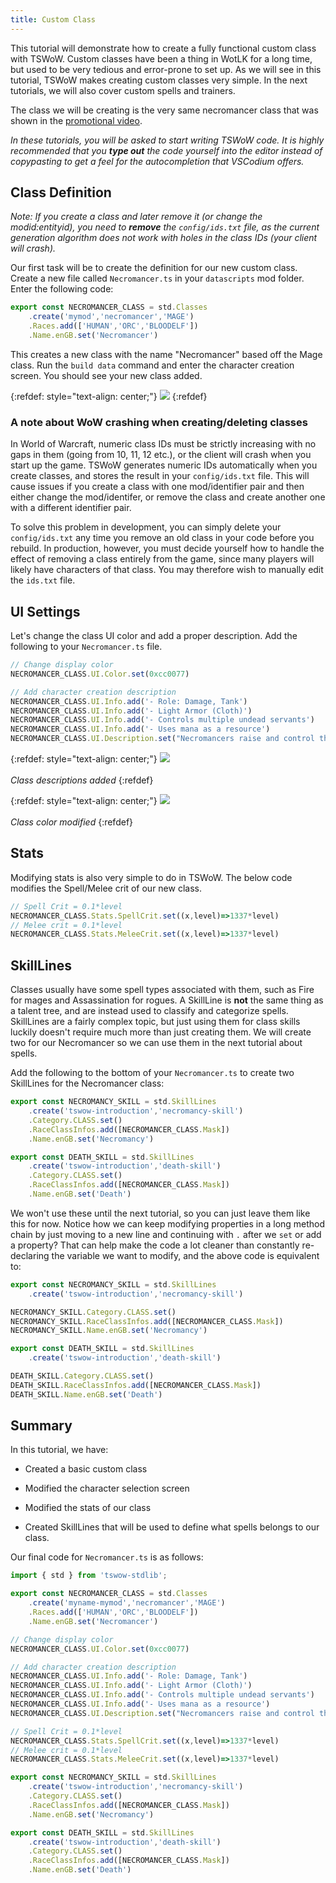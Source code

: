 ```yaml
---
title: Custom Class
---
```


This tutorial will demonstrate how to create a fully functional custom class with TSWoW. Custom classes have been a thing in WotLK for a long time, but used to be very tedious and error-prone to set up. As we will see in this tutorial, TSWoW makes creating custom classes very simple. In the next tutorials, we will also cover custom spells and trainers.

The class we will be creating is the very same necromancer class that was shown in the [promotional video](https://youtu.be/VugHLQ303_k).

_In these tutorials, you will be asked to start writing TSWoW code. It is highly recommended that you **type out** the code yourself into the editor instead of copypasting to get a feel for the autocompletion that VSCodium offers._

## Class Definition

_Note: If you create a class and later remove it (or change the modid:entityid), you need to **remove** the `config/ids.txt` file, as the current generation algorithm does not work with holes in the class IDs (your client will crash)._

Our first task will be to create the definition for our new custom class. Create a new file called `Necromancer.ts` in your `datascripts` mod folder. Enter the following code:

```ts
export const NECROMANCER_CLASS = std.Classes
    .create('mymod','necromancer','MAGE')
    .Races.add(['HUMAN','ORC','BLOODELF'])
    .Name.enGB.set('Necromancer')
```

This creates a new class with the name "Necromancer" based off the Mage class. Run the `build data` command and enter the character creation screen. You should see your new class added.

{:refdef: style="text-align: center;"}
![](../necromancer-charcreate.png)
{:refdef}

### A note about WoW crashing when creating/deleting classes

In World of Warcraft, numeric class IDs must be strictly increasing with no gaps in them (going from 10, 11, 12 etc.), or the client will crash when you start up the game. TSWoW generates numeric IDs automatically when you create classes, and stores the result in your `config/ids.txt` file. This will cause issues if you create a class with one mod/identifier pair and then either change the mod/identifer, or remove the class and create another one with a different identifier pair.

To solve this problem in development, you can simply delete your `config/ids.txt` any time you remove an old class in your code before you rebuild. In production, however, you must decide yourself how to handle the effect of removing a class entirely from the game, since many players will likely have characters of that class. You may therefore wish to manually edit the `ids.txt` file.

## UI Settings

Let's change the class UI color and add a proper description. Add the following to your `Necromancer.ts` file.

```ts
// Change display color
NECROMANCER_CLASS.UI.Color.set(0xcc0077)

// Add character creation description
NECROMANCER_CLASS.UI.Info.add('- Role: Damage, Tank')
NECROMANCER_CLASS.UI.Info.add('- Light Armor (Cloth)')
NECROMANCER_CLASS.UI.Info.add('- Controls multiple undead servants')
NECROMANCER_CLASS.UI.Info.add('- Uses mana as a resource')
NECROMANCER_CLASS.UI.Description.set("Necromancers raise and control the undead.")
```

{:refdef: style="text-align: center;"}
![](../necromancer-description.png)
<br/><br/>
_Class descriptions added_
{:refdef}

{:refdef: style="text-align: center;"}
![](../necromancer-classcolor.png)
<br/><br/>
_Class color modified_
{:refdef}

## Stats

Modifying stats is also very simple to do in TSWoW. The below code modifies the Spell/Melee crit of our new class.

```ts
// Spell Crit = 0.1*level
NECROMANCER_CLASS.Stats.SpellCrit.set((x,level)=>1337*level)
// Melee crit = 0.1*level
NECROMANCER_CLASS.Stats.MeleeCrit.set((x,level)=>1337*level)
```

## SkillLines
Classes usually have some spell types associated with them, such as Fire for mages and Assassination for rogues. A SkillLine is **not** the same thing as a talent tree, and are instead used to classify and categorize spells. SkillLines are a fairly complex topic, but just using them for class skills luckily doesn't require much more than just creating them. We will create two for our Necromancer so we can use them in the next tutorial about spells.

Add the following to the bottom of your `Necromancer.ts` to create two SkillLines for the Necromancer class:

```ts
export const NECROMANCY_SKILL = std.SkillLines
    .create('tswow-introduction','necromancy-skill')
    .Category.CLASS.set()
    .RaceClassInfos.add([NECROMANCER_CLASS.Mask])
    .Name.enGB.set('Necromancy')

export const DEATH_SKILL = std.SkillLines
    .create('tswow-introduction','death-skill')
    .Category.CLASS.set()
    .RaceClassInfos.add([NECROMANCER_CLASS.Mask])
    .Name.enGB.set('Death')
```

We won't use these until the next tutorial, so you can just leave them like this for now. Notice how we can keep modifying properties in a long method chain by just moving to a new line and continuing with `.` after we `set` or add a property? That can help make the code a lot cleaner than constantly re-declaring the variable we want to modify, and the above code is equivalent to:

```ts
export const NECROMANCY_SKILL = std.SkillLines
    .create('tswow-introduction','necromancy-skill')

NECROMANCY_SKILL.Category.CLASS.set()
NECROMANCY_SKILL.RaceClassInfos.add([NECROMANCER_CLASS.Mask])
NECROMANCY_SKILL.Name.enGB.set('Necromancy')

export const DEATH_SKILL = std.SkillLines
    .create('tswow-introduction','death-skill')

DEATH_SKILL.Category.CLASS.set()
DEATH_SKILL.RaceClassInfos.add([NECROMANCER_CLASS.Mask])
DEATH_SKILL.Name.enGB.set('Death')
```

## Summary

In this tutorial, we have:

- Created a basic custom class

- Modified the character selection screen

- Modified the stats of our class

- Created SkillLines that will be used to define what spells belongs to our class.

Our final code for `Necromancer.ts` is as follows:
```ts
import { std } from 'tswow-stdlib';

export const NECROMANCER_CLASS = std.Classes
    .create('myname-mymod','necromancer','MAGE')
    .Races.add(['HUMAN','ORC','BLOODELF'])
    .Name.enGB.set('Necromancer')

// Change display color
NECROMANCER_CLASS.UI.Color.set(0xcc0077)

// Add character creation description
NECROMANCER_CLASS.UI.Info.add('- Role: Damage, Tank')
NECROMANCER_CLASS.UI.Info.add('- Light Armor (Cloth)')
NECROMANCER_CLASS.UI.Info.add('- Controls multiple undead servants')
NECROMANCER_CLASS.UI.Info.add('- Uses mana as a resource')
NECROMANCER_CLASS.UI.Description.set("Necromancers raise and control the undead.")

// Spell Crit = 0.1*level
NECROMANCER_CLASS.Stats.SpellCrit.set((x,level)=>1337*level)
// Melee crit = 0.1*level
NECROMANCER_CLASS.Stats.MeleeCrit.set((x,level)=>1337*level)

export const NECROMANCY_SKILL = std.SkillLines
    .create('tswow-introduction','necromancy-skill')
    .Category.CLASS.set()
    .RaceClassInfos.add([NECROMANCER_CLASS.Mask])
    .Name.enGB.set('Necromancy')

export const DEATH_SKILL = std.SkillLines
    .create('tswow-introduction','death-skill')
    .Category.CLASS.set()
    .RaceClassInfos.add([NECROMANCER_CLASS.Mask])
    .Name.enGB.set('Death')
```
